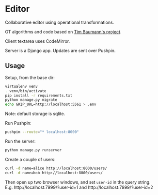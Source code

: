 # Editor

Collaborative editor using operational transformations.

OT algorithms and code based on [Tim Baumann's project](https://github.com/Operational-Transformation).

Client textarea uses CodeMirror.

Server is a Django app. Updates are sent over Pushpin.

## Usage

Setup, from the base dir:

```sh
virtualenv venv
. venv/bin/activate
pip install -r requirements.txt
python manage.py migrate
echo GRIP_URL=http://localhost:5561 > .env
```

Note: default storage is sqlite.

Run Pushpin:

```sh
pushpin --route="* localhost:8000"
```

Run the server:

```sh
python manage.py runserver
```

Create a couple of users:

```sh
curl -d name=alice http://localhost:8000/users/
curl -d name=bob http://localhost:8000/users/
```

Then open up two browser windows, and set `user-id` in the query string. E.g. http://localhost:7999/?user-id=1 and http://localhost:7999/?user-id=2
